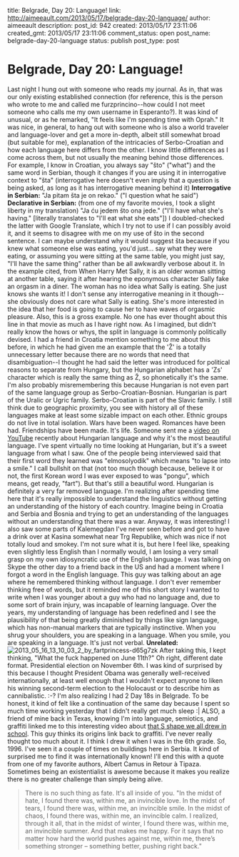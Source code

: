 title: Belgrade, Day 20: Language!
link: http://aimeeault.com/2013/05/17/belgrade-day-20-language/
author: aimeeault
description: 
post_id: 942
created: 2013/05/17 23:11:06
created_gmt: 2013/05/17 23:11:06
comment_status: open
post_name: belgrade-day-20-language
status: publish
post_type: post

# Belgrade, Day 20: Language!

Last night I hung out with someone who reads my journal. As in, that was our only existing established connection (for reference, this is the person who wrote to me and called me furzprincino--how could I not meet someone who calls me my own username in Esperanto?). It was kind of unusual, or as he remarked, "It feels like I'm spending time with Oprah." It was nice, in general, to hang out with someone who is also a world traveler and language-lover and get a more in-depth, albeit still somewhat broad (but suitable for me), explanation of the intricacies of Serbo-Croatian and how each language here differs from the other.  I know little differences as I come across them, but not usually the meaning behind those differences. For example, I know in Croatian, you always say "što" ("what") and the same word in Serbian, though it changes if you are using it in interrogative context to "šta" (interrogative here doesn't even imply that a question is being asked, as long as it has interrogative meaning behind it) **Interrogative in Serbian:** "Ja pitam šta je on rekao." ("I question what he said") **Declarative in Serbian:** (from one of my favorite movies, I took a slight liberty in my translation) "Ja ću jedem što ona jede." ("I'll have what she's having." [literally translates to "I'll eat what she eats"]) I doubled-checked the latter with Google Translate, which I try not to use if I can possibly avoid it, and it seems to disagree with me on my use of što in the second sentence. I can maybe understand why it would suggest šta because if you knew what someone else was eating, you'd just... say what they were eating, or assuming you were sitting at the same table, you might just say, "I'll have the same thing" rather than be all awkwardly verbose about it. In the example cited, from When Harry Met Sally, it is an older woman sitting at another table, saying it after hearing the eponymous character Sally fake an orgasm in a diner. The woman has no idea what Sally is eating. She just knows she wants it! I don't sense any interrogative meaning in it though--she obviously does not care what Sally is eating. She's more interested in the idea that her food is going to cause her to have waves of orgasmic pleasure. Also, this is a gross example. No one has ever thought about this line in that movie as much as I have right now. As I imagined, but didn't really know the hows or whys, the split in language is commonly politically devised. I had a friend in Croatia mention something to me about this before, in which he had given me an example that the 'Ž' is a totally unnecessary letter because there are no words that need that disambiguation--I thought he had said the letter was introduced for political reasons to separate from Hungary, but the Hungarian alphabet has a 'Zs' character which is really the same thing as Ž, so phonetically it's the same. I'm also probably misremembering this because Hungarian is not even part of the same language group as Serbo-Croatian-Bosnian. Hungarian is part of the Uralic or Ugric family. Serbo-Croatian is part of the Slavic family. I still think due to geographic proximity, you see with history all of these languages make at least some sizable impact on each other. Ethnic groups do not live in total isolation. Wars have been waged. Romances have been had. Friendships have been made. It's life. Someone sent me a [video on YouTube](http://www.youtube.com/watch?v=cHYR7vLVUmY) recently about Hungarian language and why it's the most beautiful language. I've spent virtually no time looking at Hungarian, but it's a sweet language from what I saw. One of the people being interviewed said that their first word they learned was "elmosolyodik" which means "to lapse into a smile." I call bullshit on that (not too much though because, believe it or not, the first Korean word I was ever exposed to was "pongu", which means, get ready, "fart"). But that's still a beautiful word. Hungarian is definitely a very far removed language. I'm realizing after spending time here that it's really impossible to understand the linguistics without getting an understanding of the history of each country. Imagine being in Croatia and Serbia and Bosnia and trying to get an understanding of the languages without an understanding that there was a war. Anyway, it was interesting! I also saw some parts of Kalemegdan I've never seen before and got to have a drink over at Kasina somewhat near Trg Republike, which was nice if not totally loud and smokey. I'm not sure what it is, but here I feel like, speaking even slightly less English than I normally would, I am losing a very small grasp on my own idiosyncratic use of the English language. I was talking on Skype the other day to a friend back in the US and had a moment where I forgot a word in the English language. This guy was talking about an age where he remembered thinking without language. I don't ever remember thinking free of words, but it reminded me of this short story I wanted to write when I was younger about a guy who had no language and, due to some sort of brain injury, was incapable of learning language. Over the years, my understanding of language has been redefined and I see the plausibility of that being greatly diminished by things like sign language, which has non-manual markers that are typically instinctive. When you shrug your shoulders, you are speaking in a language. When you smile, you are speaking in a language. It's just not verbal. **Unrelated:** ![2013_05_16_13_10_03_2_by_fartprincess-d65g7zk](https://s3.amazonaws.com/aimeeault.com/2013_05_16_13_10_03_2_by_fartprincess-d65g7zk.jpg) After taking this, I kept thinking, "What the fuck happened on June 11th?" Oh right, different date format. Presidential election on November 6th. I was kind of surprised by this because I thought President Obama was generally well-received internationally, at least well enough that I wouldn't expect anyone to liken his winning second-term election to the Holocaust or to describe him as cannibalistic. :-? I'm also realizing I had 2 Day 18s in Belgrade. To be honest, it kind of felt like a continuation of the same day because I spent so much time working yesterday that I didn't really get much sleep :| ALSO, a friend of mine back in Texas, knowing I'm into language, semiotics, and graffiti linked me to this interesting video about [that S shape we all drew in school](http://www.youtube.com/watch?v=dSH10f-7Vds). This guy thinks its origins link back to graffiti. I've never really thought too much about it. I think I drew it when I was in the 6th grade. So, 1996. I've seen it a couple of times on buildings here in Serbia. It kind of surprised me to find it was internationally known! I'll end this with a quote from one of my favorite authors, Albert Camus in Retour à Tipaza. Sometimes being an existentialist is awesome because it makes you realize there is no greater challenge than simply being alive. 

> There is no such thing as fate. It's all inside of you. "In the midst of hate, I found there was, within me, an invincible love. In the midst of tears, I found there was, within me, an invincible smile. In the midst of chaos, I found there was, within me, an invincible calm. I realized, through it all, that in the midst of winter, I found there was, within me, an invincible summer. And that makes me happy. For it says that no matter how hard the world pushes against me, within me, there’s something stronger – something better, pushing right back."